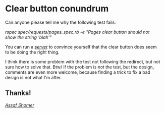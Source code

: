 # Clear button conundrum
Can anyone please tell me why the following test fails:

*rspec spec/requests/pages_spec.rb -e "Pages clear button should not show the string 'blah'"*

You can run a [*server*](http://localhost:3000/pages/input) to convince yourself that the clear button does seem to be doing the right thing.

I think there is some problem with the test not following the redirect, but not sure how to solve that.
Btw/ if the problem is not the test, but the design, comments are even more welcome, because finding a trick to fix a bad design is not what I'm after.

## Thanks!

[*Assaf Shomer*](mailto:assafshomer@gmail.com)
